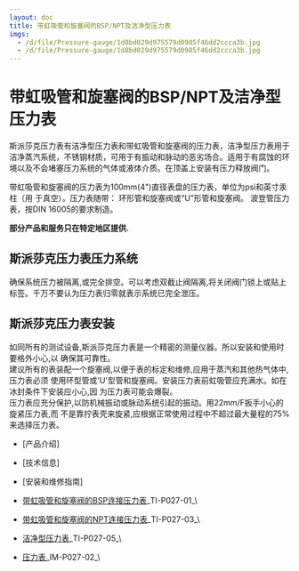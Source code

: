 ```yaml
---
layout: doc
title: 带虹吸管和旋塞阀的BSP/NPT及洁净型压力表
imgs:
  - /d/file/Pressure-gauge/1d8bd029d975579d0985f46dd2ccca3b.jpg
  - /d/file/Pressure-gauge/1d8bd029d975579d0985f46dd2ccca3b.jpg
---
```


# 带虹吸管和旋塞阀的BSP/NPT及洁净型压力表

斯派莎克压力表有洁净型压力表和带虹吸管和旋塞阀的压力表，洁净型压力表用于洁净蒸汽系统，不锈钢材质，可用于有振动和脉动的恶劣场合。适用于有腐蚀的环境以及不会堵塞压力系统的气体或液体介质。在顶盖上安装有压力释放阀门。

带虹吸管和旋塞阀的压力表为100mm(4")直径表盘的压力表，单位为psi和英寸汞柱（用 于真空）。压力表随带： 环形管和旋塞阀或“U”形管和旋塞阀。 波登管压力表，按DIN 16005的要求制造。

**部分产品和服务只在特定地区提供.**

## 斯派莎克压力表压力系统

确保系统压力被隔离,或完全排空。可以考虑双截止阀隔离,将关闭阀门锁上或贴上标签。千万不要认为压力表归零就表示系统已完全泄压。

## 斯派莎克压力表安装

如同所有的测试设备,斯派莎克压力表是一个精密的测量仪器。所以安装和使用时要格外小心,以 确保其可靠性。  
建议所有的表装配一个旋塞阀,以便于表的标定和维修,应用于蒸汽和其他热气体中,压力表必须 使用环型管或'U'型管和旋塞阀。安装压力表前虹吸管应充满水。如在冰封条件下安装应小心,因 为压力表可能会爆裂。  
压力表应充分保护,以防机械振动或脉动系统引起的振动。用22mm/F扳手小心的旋紧压力表,而 不是靠拧表壳来旋紧,应根据正常使用过程中不超过最大量程的75%来选择压力表。

- [产品介绍]
- [技术信息]
- [安装和维修指南]

- [带虹吸管和旋塞阀的BSP连接压力表](http://7xkry5.com1.z0.glb.clouddn.com/TI-P027-01-带虹吸管和旋塞阀的BSP连接压力表.pdf)\_TI-P027-01\_\
- [带虹吸管和旋塞阀的NPT连接压力表](http://7xkry5.com1.z0.glb.clouddn.com/TI-P027-03-带虹吸管和旋塞阀的NPT连接压力表.pdf)\_TI-P027-03\_\
- [洁净型压力表](http://7xkry5.com1.z0.glb.clouddn.com/TI-P027-05-洁净型压力表.pdf)\_TI-P027-05\_\

- [压力表](http://7xkry5.com1.z0.glb.clouddn.com/IM-P027-02-压力表.pdf)\_IM-P027-02\_\
